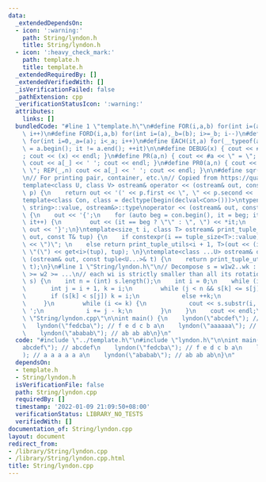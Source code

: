 ```yaml
---
data:
  _extendedDependsOn:
  - icon: ':warning:'
    path: String/lyndon.h
    title: String/lyndon.h
  - icon: ':heavy_check_mark:'
    path: template.h
    title: template.h
  _extendedRequiredBy: []
  _extendedVerifiedWith: []
  _isVerificationFailed: false
  _pathExtension: cpp
  _verificationStatusIcon: ':warning:'
  attributes:
    links: []
  bundledCode: "#line 1 \"template.h\"\n#define FOR(i,a,b) for(int i=(a),_b=(b); i<=_b;\
    \ i++)\n#define FORD(i,a,b) for(int i=(a),_b=(b); i>=_b; i--)\n#define REP(i,a)\
    \ for(int i=0,_a=(a); i<_a; i++)\n#define EACH(it,a) for(__typeof(a.begin()) it\
    \ = a.begin(); it != a.end(); ++it)\n\n#define DEBUG(x) { cout << #x << \" = \"\
    ; cout << (x) << endl; }\n#define PR(a,n) { cout << #a << \" = \"; FOR(_,1,n)\
    \ cout << a[_] << ' '; cout << endl; }\n#define PR0(a,n) { cout << #a << \" =\
    \ \"; REP(_,n) cout << a[_] << ' '; cout << endl; }\n\n#define sqr(x) ((x) * (x))\n\
    \n// For printing pair, container, etc.\n// Copied from https://quangloc99.github.io/2021/07/30/my-CP-debugging-template.html\n\
    template<class U, class V> ostream& operator << (ostream& out, const pair<U, V>&\
    \ p) {\n    return out << '(' << p.first << \", \" << p.second << ')';\n}\n\n\
    template<class Con, class = decltype(begin(declval<Con>()))>\ntypename enable_if<!is_same<Con,\
    \ string>::value, ostream&>::type\noperator << (ostream& out, const Con& con)\
    \ {\n    out << '{';\n    for (auto beg = con.begin(), it = beg; it != con.end();\
    \ it++) {\n        out << (it == beg ? \"\" : \", \") << *it;\n    }\n    return\
    \ out << '}';\n}\ntemplate<size_t i, class T> ostream& print_tuple_utils(ostream&\
    \ out, const T& tup) {\n    if constexpr(i == tuple_size<T>::value) return out\
    \ << \")\"; \n    else return print_tuple_utils<i + 1, T>(out << (i ? \", \" :\
    \ \"(\") << get<i>(tup), tup); \n}\ntemplate<class ...U> ostream& operator <<\
    \ (ostream& out, const tuple<U...>& t) {\n    return print_tuple_utils<0, tuple<U...>>(out,\
    \ t);\n}\n#line 1 \"String/lyndon.h\"\n// Decompose s = w1w2..wk : k max and w1\
    \ >= w2 >= ...\n// each wi is strictly smaller than all its rotation\nvoid lyndon(string\
    \ s) {\n    int n = (int) s.length();\n    int i = 0;\n    while (i < n) {\n \
    \       int j = i + 1, k = i;\n        while (j < n && s[k] <= s[j]) {\n     \
    \       if (s[k] < s[j]) k = i;\n            else ++k;\n            ++j;\n   \
    \     }\n        while (i <= k) {\n            cout << s.substr(i, j - k) << '\
    \ ';\n            i += j - k;\n        }\n    }\n    cout << endl;\n}\n#line 3\
    \ \"String/lyndon.cpp\"\n\nint main() {\n    lyndon(\"abcdef\"); // abcdef\n \
    \   lyndon(\"fedcba\"); // f e d c b a\n    lyndon(\"aaaaaa\"); // a a a a a a\n\
    \    lyndon(\"ababab\"); // ab ab ab\n}\n"
  code: "#include \"../template.h\"\n#include \"lyndon.h\"\n\nint main() {\n    lyndon(\"\
    abcdef\"); // abcdef\n    lyndon(\"fedcba\"); // f e d c b a\n    lyndon(\"aaaaaa\"\
    ); // a a a a a a\n    lyndon(\"ababab\"); // ab ab ab\n}\n"
  dependsOn:
  - template.h
  - String/lyndon.h
  isVerificationFile: false
  path: String/lyndon.cpp
  requiredBy: []
  timestamp: '2022-01-09 21:09:50+08:00'
  verificationStatus: LIBRARY_NO_TESTS
  verifiedWith: []
documentation_of: String/lyndon.cpp
layout: document
redirect_from:
- /library/String/lyndon.cpp
- /library/String/lyndon.cpp.html
title: String/lyndon.cpp
---
```


